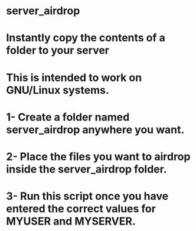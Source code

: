 # server_airdrop
# Instantly copy the contents of a folder to your server

# This is intended to work on GNU/Linux systems.
# 1- Create a folder named server_airdrop anywhere you want.
# 2- Place the files you want to airdrop inside the server_airdrop folder.
# 3- Run this script once you have entered the correct values for MYUSER and MYSERVER.
